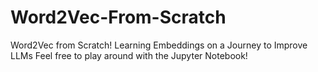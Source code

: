 # Word2Vec-From-Scratch
Word2Vec from Scratch! Learning Embeddings on a Journey to Improve LLMs
Feel free to play around with the Jupyter Notebook!
